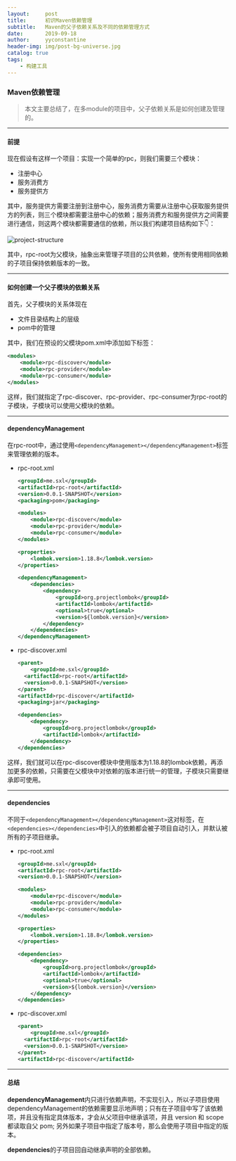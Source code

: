 ```yaml
---
layout:     post
title:      初识Maven依赖管理
subtitle:   Maven的父子依赖关系及不同的依赖管理方式
date:       2019-09-18
author:     yyconstantine
header-img: img/post-bg-universe.jpg
catalog: true
tags:
    - 构建工具
---
```


### Maven依赖管理

> 本文主要总结了，在多module的项目中，父子依赖关系是如何创建及管理的。

---

#### 前提

现在假设有这样一个项目：实现一个简单的rpc，则我们需要三个模块：

- 注册中心
- 服务消费方
- 服务提供方

其中，服务提供方需要注册到注册中心，服务消费方需要从注册中心获取服务提供方的列表，则三个模块都需要注册中心的依赖；服务消费方和服务提供方之间需要进行通信，则这两个模块都需要通信的依赖，所以我们构建项目结构如下👇：

![project-structure](D:\vscode_tmp\pics\maven-project-structure.png)

其中，rpc-root为父模块，抽象出来管理子项目的公共依赖，使所有使用相同依赖的子项目保持依赖版本的一致。

---

#### 如何创建一个父子模块的依赖关系

首先，父子模块的关系体现在

- 文件目录结构上的层级
- pom中的管理

其中，我们在预设的父模块pom.xml中添加如下标签：

```xml
<modules>
    <module>rpc-discover</module>
    <module>rpc-provider</module>
    <module>rpc-consumer</module>
</modules>
```

这样，我们就指定了rpc-discover、rpc-provider、rpc-consumer为rpc-root的子模块，子模块可以使用父模块的依赖。

---

#### dependencyManagement

在rpc-root中，通过使用```<dependencyManagement></dependencyManagement>```标签来管理依赖的版本。

- rpc-root.xml

  ```xml
  <groupId>me.sxl</groupId>
  <artifactId>rpc-root</artifactId>
  <version>0.0.1-SNAPSHOT</version>
  <packaging>pom</packaging>
  
  <modules>
      <module>rpc-discover</module>
      <module>rpc-provider</module>
      <module>rpc-consumer</module>
  </modules>
  
  <properties>
      <lombok.version>1.18.8</lombok.version>
  </properties>
  
  <dependencyManagement>
      <dependencies>
          <dependency>
              <groupId>org.projectlombok</groupId>
              <artifactId>lombok</artifactId>
              <optional>true</optional>
              <version>${lombok.version}</version>
          </dependency>
      </dependencies>
  </dependencyManagement>
  ```

- rpc-discover.xml

  ```xml
  <parent>
      <groupId>me.sxl</groupId>
  	<artifactId>rpc-root</artifactId>
  	<version>0.0.1-SNAPSHOT</version>
  </parent>
  <artifactId>rpc-discover</artifactId>
  <packaging>jar</packaging>
  
  <dependencies>
      <dependency>
          <groupId>org.projectlombok</groupId>
          <artifactId>lombok</artifactId>
      </dependency>
  </dependencies>
  ```

这样，我们就可以在rpc-discover模块中使用版本为1.18.8的lombok依赖，再添加更多的依赖，只需要在父模块中对依赖的版本进行统一的管理，子模块只需要继承即可使用。

---

#### dependencies

不同于```<dependencyManagement></dependencyManagement>```这对标签，在```<dependencies></dependencies>```中引入的依赖都会被子项目自动引入，并默认被所有的子项目继承。

- rpc-root.xml

  ```xml
  <groupId>me.sxl</groupId>
  <artifactId>rpc-root</artifactId>
  <version>0.0.1-SNAPSHOT</version>
  
  <modules>
      <module>rpc-discover</module>
      <module>rpc-provider</module>
      <module>rpc-consumer</module>
  </modules>
  
  <properties>
      <lombok.version>1.18.8</lombok.version>
  </properties>
  
  <dependencies>
      <dependency>
          <groupId>org.projectlombok</groupId>
          <artifactId>lombok</artifactId>
          <optional>true</optional>
          <version>${lombok.version}</version>
      </dependency>
  </dependencies>
  ```

- rpc-discover.xml

  ```xml
  <parent>
      <groupId>me.sxl</groupId>
  	<artifactId>rpc-root</artifactId>
  	<version>0.0.1-SNAPSHOT</version>
  </parent>
  <artifactId>rpc-discover</artifactId>
  ```

---

#### 总结

**dependencyManagement**内只进行依赖声明，不实现引入，所以子项目使用dependencyManagement的依赖需要显示地声明；只有在子项目中写了该依赖项，并且没有指定具体版本，才会从父项目中继承该项，并且 version 和 scope 都读取自父 pom; 另外如果子项目中指定了版本号，那么会使用子项目中指定的版本。

**dependencies**的子项目回自动继承声明的全部依赖。
